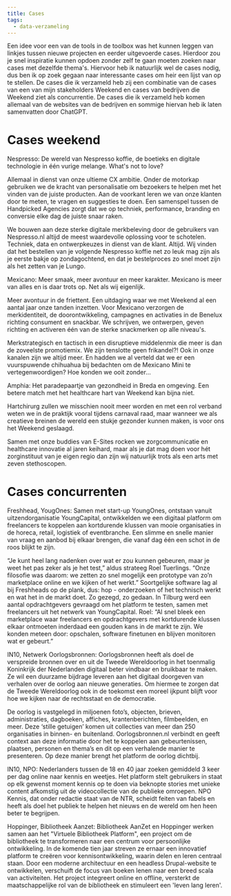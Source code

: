 ```yaml
---
title: Cases
tags:
  - data-verzameling
---
```

Een idee voor een van de tools in de toolbox was het kunnen leggen van linkjes tussen nieuwe projecten en eerder uitgevoerde cases. Hierdoor zou je snel inspiratie kunnen opdoen zonder zelf te gaan moeten zoeken naar cases met dezelfde thema's. Hiervoor heb ik natuurlijk wel de cases nodig, dus ben ik op zoek gegaan naar interessante cases om heir een lijst van op te stellen. De cases die ik verzameld heb zij een combinatie van de cases van een van mijn stakeholders Weekend en cases van bedrijven die Weekend ziet als concurrentie. De cases die ik verzameld heb komen allemaal van de websites van de bedrijven en sommige hiervan heb ik laten samenvatten door ChatGPT.

# Cases weekend

Nespresso: De wereld van Nespresso koffie, de boetieks en digitale technologie in één vurige melange. What's not to love?

Allemaal in dienst van onze ultieme CX ambitie. Onder de motorkap gebruiken we de kracht van personalisatie om bezoekers te helpen met het vinden van de juiste producten. Aan de voorkant leren we van onze klanten door te meten, te vragen en suggesties te doen. Een samenspel tussen de Handpicked Agencies zorgt dat we op techniek, performance, branding en conversie elke dag de juiste snaar raken.

We bouwen aan deze sterke digitale merkbeleving door de gebruikers van Nespresso.nl altijd de meest waardevolle oplossing voor te schotelen. Techniek, data en ontwerpkeuzes in dienst van de klant. Altijd. Wij vinden dat het bestellen van je volgende Nespresso koffie net zo leuk mag zijn als je eerste bakje op zondagochtend, en dat je bestelproces zo snel moet zijn als het zetten van je Lungo.

Mexicano: Meer smaak, meer avontuur en meer karakter. Mexicano is meer van alles en is daar trots op. Net als wij eigenlijk.

Meer avontuur in de friettent. Een uitdaging waar we met Weekend al een aantal jaar onze tanden inzetten. Voor Mexicano verzorgen de merkidentiteit, de doorontwikkeling, campagnes en activaties in de Benelux richting consument en snackbar. We schrijven, we ontwerpen, geven richting en activeren één van de sterke snackmerken op alle niveau's.

Merkstrategisch en tactisch in een disruptieve middelenmix die meer is dan de zoveelste promotiemix. We zijn tenslotte geen frikandel?! Ook in onze kanalen zijn we altijd meer. En hadden we al verteld dat we er een vuurspuwende chihuahua bij bedachten om de Mexicano Mini te vertegenwoordigen? Hoe konden we ooit zonder...

Amphia: Het paradepaartje van gezondheid in Breda en omgeving. Een betere match met het healthcare hart van Weekend kan bijna niet.

Hartchirurg zullen we misschien nooit meer worden en met een rol verband weten we in de praktijk vooral tijdens carnaval raad, maar wanneer we als creatieve breinen de wereld een stukje gezonder kunnen maken, is voor ons het Weekend geslaagd.

Samen met onze buddies van E-Sites rocken we zorgcommunicatie en healthcare innovatie al jaren keihard, maar als je dat mag doen voor hét zorginstituut van je eigen regio dan zijn wij natuurlijk trots als een arts met zeven stethoscopen.


# Cases concurrenten

Freshhead, YougOnes: Samen met start-up YoungOnes, ontstaan vanuit uitzendorganisatie YoungCapital, ontwikkelden we een digitaal platform om freelancers te koppelen aan kortdurende klussen van mooie organisaties in de horeca, retail, logistiek of eventbranche. Een slimme en snelle manier van vraag en aanbod bij elkaar brengen, die vanaf dag één een schot in de roos blijkt te zijn.

“Je kunt heel lang nadenken over wat er zou kunnen gebeuren, maar je weet het pas zeker als je het test,” aldus strateeg Roel Tuerlings. “Onze filosofie was daarom: we zetten zo snel mogelijk een prototype van zo’n marketplace online en we kijken of het werkt.” Soortgelijke software lag al bij Freshheads op de plank, dus: hop - onderzoeken of het technisch werkt en wat het in de markt doet. Zo gezegd, zo gedaan. In Tilburg werd een aantal opdrachtgevers gevraagd om het platform te testen, samen met freelancers uit het netwerk van YoungCapital. Roel: “Al snel bleek een marketplace waar freelancers en opdrachtgevers met kortdurende klussen elkaar ontmoeten inderdaad een gouden kans in de markt te zijn. We konden meteen door: opschalen, software finetunen en blijven monitoren wat er gebeurt.”

IN10, Netwerk Oorlogsbronnen: Oorlogsbronnen heeft als doel de verspreide bronnen over en uit de Tweede Wereldoorlog in het toenmalig Koninkrijk der Nederlanden digitaal beter vindbaar en bruikbaar te maken. Ze wil een duurzame bijdrage leveren aan het digitaal doorgeven van verhalen over de oorlog aan nieuwe generaties. Om hiermee te zorgen dat de Tweede Wereldoorlog ook in de toekomst een moreel ijkpunt blijft voor hoe we kijken naar de rechtsstaat en de democratie.

De oorlog is vastgelegd in miljoenen foto’s, objecten, brieven, administraties, dagboeken, affiches, krantenberichten, filmbeelden, en meer. Deze ‘stille getuigen’ komen uit collecties van meer dan 250 organisaties in binnen- en buitenland. Oorlogsbronnen.nl verbindt en geeft context aan deze informatie door het te koppelen aan gebeurtenissen, plaatsen, personen en thema’s en dit op een verhalende manier te presenteren. Op deze manier brengt het platform de oorlog dichtbij.

IN10, NPO: Nederlanders tussen de 18 en 40 jaar zoeken gemiddeld 3 keer per dag online naar kennis en weetjes. Het platform stelt gebruikers in staat op elk gewenst moment kennis op te doen via beknopte stories met unieke content afkomstig uit de videocollectie van de publieke omroepen. NPO Kennis, dat onder redactie staat van de NTR, scheidt feiten van fabels en heeft als doel het publiek te helpen het nieuws en de wereld om hen heen beter te begrijpen.


Hoppinger, Bibliotheek Aanzet: Bibliotheek AanZet en Hoppinger werken samen aan het "Virtuele Bibliotheek Platform", een project om de bibliotheek te transformeren naar een centrum voor persoonlijke ontwikkeling. In de komende tien jaar streven ze ernaar een innovatief platform te creëren voor kennisontwikkeling, waarin delen en leren centraal staan. Door een moderne architectuur en een headless Drupal-website te ontwikkelen, verschuift de focus van boeken lenen naar een breed scala van activiteiten. Het project integreert online en offline, versterkt de maatschappelijke rol van de bibliotheek en stimuleert een 'leven lang leren'.